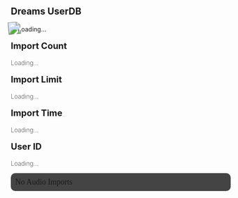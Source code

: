 ## Dreams UserDB
<div class="filedownload-container"><div class="version-container"><img id="imp" src="https://assets.indreams.me/images/users/default.png" style="transform: scale(1.8) rotate(-5deg);"><a id="username">Loading...</a></div></div><div class="home-content-container"><a class="home-content-image" style="margin-bottom:8px;margin-top:0"><div class="filedownload-container" style="width:calc(50% - 20px);margin:0"><div class="version-container"><p style="position:relative;line-height:20px;font-size:20px;background:transparent;font-weight:700">Import Count</p></div><p style="position:relative;background:transparent;font-weight:200" id="importCount">Loading...
</p></div></a><a class="home-content-image" style="margin-bottom:8px;margin-top:0"><div class="filedownload-container" style="width:calc(50% - 20px);margin:0"><div class="version-container"><p style="position:relative;line-height:20px;font-size:20px;background:transparent;font-weight:700">Import Limit</p></div><p style="position:relative;background:transparent;font-weight:200" id="importLimit">Loading...
</p></div></a><a class="home-content-image" style="margin-bottom:8px;margin-top:0"><div class="filedownload-container" style="width:calc(50% - 20px);margin:0"><div class="version-container"><p style="position:relative;line-height:20px;font-size:20px;background:transparent;font-weight:700">Import Time</p></div><p style="position:relative;background:transparent;font-weight:200" id="importTime">Loading...
</p></div></a><a class="home-content-image" style="margin-bottom:8px;margin-top:0"><div class="filedownload-container" style="width:calc(50% - 20px);margin:0"><div class="version-container"><p style="position:relative;line-height:20px;font-size:20px;background:transparent;font-weight:700">User ID</p></div><p style="position:relative;background:transparent;font-weight:200" id="userID">Loading...
</p></div></a></div><div style="margin-top:0;background:#444;padding:10px;border-radius:10px" id="audioClips"><a style="font-size:18px;font-family:Poppins" id="audioImports">No Audio Imports</a></div>
<script src="/finder.js"></script>
